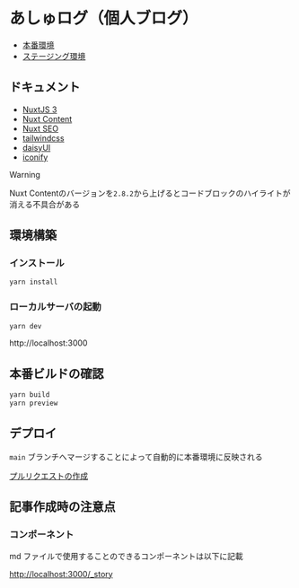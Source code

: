 # あしゅログ（個人ブログ）

- [本番環境](https://blog.ashcolor.work/)
- [ステージング環境](https://test-blog.ashcolor.work/)

## ドキュメント

- [NuxtJS 3](https://nuxt.com/)
- [Nuxt Content](https://content.nuxtjs.org/guide/writing/content-directory/)
- [Nuxt SEO](https://nuxtseo.com/)
- [tailwindcss](https://tailwindcss.com/)
- [daisyUI](https://daisyui.com/)
- [iconify](https://iconify.design/)

> [!WARNING]  
> Nuxt Contentのバージョンを`2.8.2`から上げるとコードブロックのハイライトが消える不具合がある

## 環境構築

### インストール

```bash
yarn install
```

### ローカルサーバの起動

```bash
yarn dev
```

http://localhost:3000

## 本番ビルドの確認

```bash
yarn build
yarn preview
```

## デプロイ

`main` ブランチへマージすることによって自動的に本番環境に反映される

[プルリクエストの作成](https://github.com/ashcolor/ashcolor-blog/compare/main...develop)

## 記事作成時の注意点

### コンポーネント

md ファイルで使用することのできるコンポーネントは以下に記載

<http://localhost:3000/_story>

